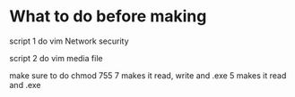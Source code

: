 # What to do before making

script 1 do vim Network security

script 2 do vim media file

make sure to do chmod 755
7 makes it read, write and .exe
5 makes it read and .exe

